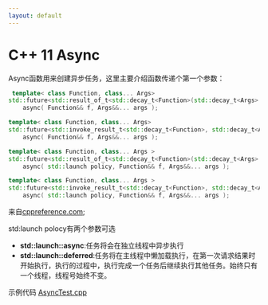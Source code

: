 ```yaml
---
layout: default
---
```


# C++ 11 Async
Async函数用来创建异步任务，这里主要介绍函数传递个第一个参数：

```c++
 template< class Function, class... Args>
std::future<std::result_of_t<std::decay_t<Function>(std::decay_t<Args>...)>>
    async( Function&& f, Args&&... args );

template< class Function, class... Args>
std::future<std::invoke_result_t<std::decay_t<Function>, std::decay_t<Args>...>>
    async( Function&& f, Args&&... args );

template< class Function, class... Args >
std::future<std::result_of_t<std::decay_t<Function>(std::decay_t<Args>...)>>
    async( std::launch policy, Function&& f, Args&&... args );

template< class Function, class... Args >
std::future<std::invoke_result_t<std::decay_t<Function>, std::decay_t<Args>...>>
    async( std::launch policy, Function&& f, Args&&... args );

```
来自[cppreference.com](http://en.cppreference.com/w/cpp/thread/async);


std:launch polocy有两个参数可选

* **std::launch::async**:任务将会在独立线程中异步执行
* **std::launch::deferred**:任务将在主线程中懒加载执行，在第一次请求结果时开始执行，执行的过程中，执行完成一个任务后继续执行其他任务。始终只有一个线程，线程号始终不变。
 
 示例代码 [AsyncTest.cpp](https://github.com/ReturnZero23/C-11Learning/blob/master/AsyncTest.cpp)